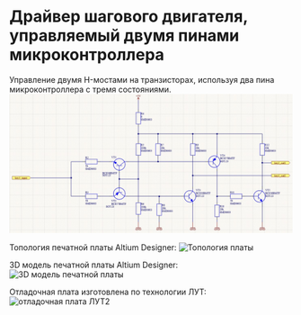 # Драйвер шагового двигателя, управляемый двумя пинами микроконтроллера
Управление двумя H-мостами на транзисторах, используя два пина микроконтроллера с тремя состояниями.
![Схема ключа](https://github.com/ArtemMechanik/step-motor-driver-from-tow-MCU-pins/blob/80592bf404732544977e2eb65395976c6f3e5cff/source/%D0%A1%D1%85%D0%B5%D0%BC%D0%B0%20%D0%BA%D0%BB%D1%8E%D1%87%D0%B0.jpg)

Топология печатной платы Altium Designer:
![Топология платы](https://user-images.githubusercontent.com/107491147/180859369-2ededb11-29a9-4ffa-9b47-0795364b08c4.jpg)

3D модель печатной платы Altium Designer:
![3D модель печатной платы](https://user-images.githubusercontent.com/107491147/180858299-2924f81b-b42e-4d4d-9349-16fe295ebd9f.jpg)

Отладочная плата изготовлена по технологии ЛУТ:
![отладочная плата ЛУТ2](https://user-images.githubusercontent.com/107491147/180856777-ffb5d63b-cd90-429a-af0f-fca7a33ca419.jpg)
